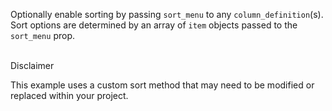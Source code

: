 Optionally enable sorting by passing `sort_menu` to any `column_definition`(s). Sort options are determined by an array of `item` objects passed to the `sort_menu` prop. 

</br>
<div class="pb_pill_kit_warning"><div class="pb_title_kit_size_4 pb_pill_text">Disclaimer</div></div>

This example uses a custom sort method that may need to be modified or replaced within your project.
